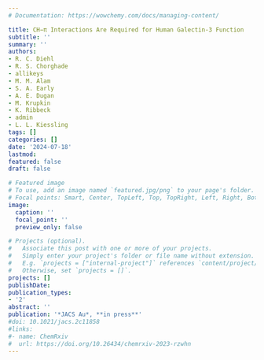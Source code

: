 ```yaml
---
# Documentation: https://wowchemy.com/docs/managing-content/

title: CH−π Interactions Are Required for Human Galectin-3 Function
subtitle: ''
summary: ''
authors:
- R. C. Diehl
- R. S. Chorghade
- allikeys
- M. M. Alam
- S. A. Early
- A. E. Dugan
- M. Krupkin
- K. Ribbeck
- admin
- L. L. Kiessling
tags: []
categories: []
date: '2024-07-18'
lastmod: 
featured: false
draft: false

# Featured image
# To use, add an image named `featured.jpg/png` to your page's folder.
# Focal points: Smart, Center, TopLeft, Top, TopRight, Left, Right, BottomLeft, Bottom, BottomRight.
image:
  caption: ''
  focal_point: ''
  preview_only: false

# Projects (optional).
#   Associate this post with one or more of your projects.
#   Simply enter your project's folder or file name without extension.
#   E.g. `projects = ["internal-project"]` references `content/project/deep-learning/index.md`.
#   Otherwise, set `projects = []`.
projects: []
publishDate: 
publication_types:
- '2'
abstract: ''
publication: '*JACS Au*, **in press**'
#doi: 10.1021/jacs.2c11858
#links:
#- name: ChemRxiv
#  url: https://doi.org/10.26434/chemrxiv-2023-rzwhn
---
```

